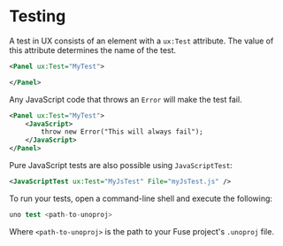 # Testing

A test in UX consists of an element with a `ux:Test` attribute.
The value of this attribute determines the name of the test.

```xml
<Panel ux:Test="MyTest">

</Panel>
```

Any JavaScript code that throws an `Error` will make the test fail.

```xml
<Panel ux:Test="MyTest">
	<JavaScript>
		throw new Error("This will always fail");
	</JavaScript>
</Panel>
```

Pure JavaScript tests are also possible using `JavaScriptTest`:

```xml
<JavaScriptTest ux:Test="MyJsTest" File="myJsTest.js" />
```

To run your tests, open a command-line shell and execute the following:

```s
uno test <path-to-unoproj>
```

Where `<path-to-unoproj>` is the path to your Fuse project's `.unoproj` file.
